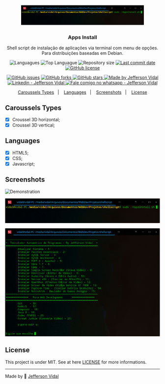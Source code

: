 <h1 align="center">
    <img alt="Caroussel 3D" src="https://github.com/jeffersonvidal/apps-install-shellscript/blob/master/screenshots/screen1.PNG?raw=true"  width="400px"/>
</h1>

<h3 align="center" >
  Apps Install
</h3>

<p align="center">
  Shell script de instalação de aplicações via terminal com menu de opções. Para distribuições baseadas em Debian.
</p>

<p align="center">
  <img alt="Languagues" src="https://img.shields.io/github/languages/count/jeffersonvidal/apps-install-shellscript">
  <img alt="Top Languague" src="https://img.shields.io/github/languages/top/jeffersonvidal/apps-install-shellscript">
  <img alt="Repository size" src="https://img.shields.io/github/repo-size/jeffersonvidal/apps-install-shellscript">
  <a href="https://github.com/jeffersonvidal/foodfy/commits/master">
    <img alt="Last commit date" src="https://img.shields.io/github/last-commit/jeffersonvidal/apps-install-shellscript">
  </a>
  <a href="https://github.com/jeffersonvidal/apps-install-shellscript" target="_blank">
    <img alt="GitHub license" src="https://img.shields.io/github/license/jeffersonvidal/apps-install-shellscript">
  </a>
</p>
<p align="center">
  <a href="https://github.com/jeffersonvidal/apps-install-shellscript/issues" target="_blank">
    <img alt="GitHub issues" src="https://img.shields.io/github/issues/jeffersonvidal/apps-install-shellscript"></a>
  <a href="https://github.com/jeffersonvidal/apps-install-shellscript/network" target="_blank">
    <img alt="GitHub forks" src="https://img.shields.io/github/forks/jeffersonvidal/apps-install-shellscript">
  </a>
  <a href="https://github.com/jeffersonvidal/apps-install-shellscript/stargazers" target="_blank">
    <img alt="GitHub stars" src="https://img.shields.io/github/stars/jeffersonvidal/apps-install-shellscript">
  </a>
  <a href="https://github.com/jeffersonvidal" target="_blank">
    <img alt="Made by Jefferson Vidal" src="https://img.shields.io/badge/made%20by-jeffersonvidal-informational">
  </a>
  <a href="https://www.linkedin.com/in/jeffersonvidal/" target="_blank" >
    <img alt="Linkedin - Jefferson Vidal" src="https://img.shields.io/badge/Linkedin--%23F8952D?style=social&logo=linkedin">
  </a>
  <a href="https://api.whatsapp.com/send?phone=5538988294043"
        target="_blank" >
    <img alt="Fale comigo no whatsapp - Jefferson Vidal" src="https://img.shields.io/badge/Whatsapp--%23F8952D?style=social&logo=whatsapp">
  </a>
</p>

<p align="center">
  <a href="#environment">Caroussels Types</a>&nbsp;&nbsp;&nbsp;|&nbsp;&nbsp;&nbsp;
  <a href="#languages">Languages</a>&nbsp;&nbsp;&nbsp;|&nbsp;&nbsp;&nbsp;
  <a href="#screenshots">Screenshots</a>&nbsp;&nbsp;&nbsp;|&nbsp;&nbsp;&nbsp;
  <a href="#license">License</a>
</p>

<a id="environment"></a>
## Caroussels Types

- [x] Croussel 3D horizontal;
- [x] Croussel 3D vertical;

<a id="languages"></a>
## Languages

- [x] HTML5;
- [x] CSS;
- [x] Javascript;

<a id="screenshots"></a>
## Screenshots

<p align="center">

  ![Demonstration](https://github.com/jeffersonvidal/apps-install-shellscript/blob/master/screenshots/demo.gif?raw=true)

  ![Screen1](https://github.com/jeffersonvidal/apps-install-shellscript/blob/master/screenshots/screen1.PNG?raw=true)

  ![Screen2](https://github.com/jeffersonvidal/apps-install-shellscript/blob/master/screenshots/screen2.PNG?raw=true)

</p>

<a id="license"></a>
## License

This project is under MIT. See at here [LICENSE](/LICENSE) for more informations.

---

Made by :blue_heart: [Jefferson Vidal](https://github.com/jeffersonvidal)
